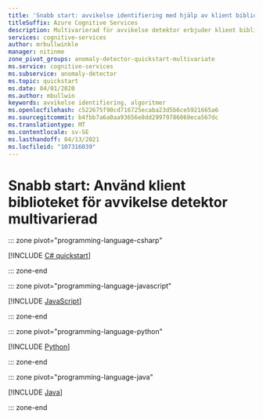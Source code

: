 ```yaml
---
title: 'Snabb start: avvikelse identifiering med hjälp av klient biblioteket för avvikelse detektor för multivarierad-avvikelse identifiering'
titleSuffix: Azure Cognitive Services
description: Multivarierad för avvikelse detektor erbjuder klient bibliotek för att identifiera avvikelser i din data serie antingen som en batch eller vid strömmande data.
services: cognitive-services
author: mrbullwinkle
manager: nitinme
zone_pivot_groups: anomaly-detector-quickstart-multivariate
ms.service: cognitive-services
ms.subservice: anomaly-detector
ms.topic: quickstart
ms.date: 04/01/2020
ms.author: mbullwin
keywords: avvikelse identifiering, algoritmer
ms.openlocfilehash: c522675f90cd716725ecaba23d5b6ce5921665a6
ms.sourcegitcommit: b4fbb7a6a0aa93656e8dd29979786069eca567dc
ms.translationtype: MT
ms.contentlocale: sv-SE
ms.lasthandoff: 04/13/2021
ms.locfileid: "107316039"
---
```

# <a name="quickstart-use-the-anomaly-detector-multivariate-client-library"></a>Snabb start: Använd klient biblioteket för avvikelse detektor multivarierad

::: zone pivot="programming-language-csharp"

[!INCLUDE [C# quickstart](../includes/quickstarts/anomaly-detector-client-library-csharp-multivariate.md)]

::: zone-end

::: zone pivot="programming-language-javascript"

[!INCLUDE [JavaScript](../includes/quickstarts/anomaly-detector-client-library-javascript-multivariate.md)]

::: zone-end

::: zone pivot="programming-language-python"

[!INCLUDE [Python](../includes/quickstarts/anomaly-detector-client-library-python-multivariate.md)]

::: zone-end

::: zone pivot="programming-language-java"

[!INCLUDE [Java](../includes/quickstarts/anomaly-detector-client-library-java-multivariate.md)]

::: zone-end
